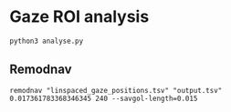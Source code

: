 # Gaze ROI analysis

```bash
python3 analyse.py
```

## Remodnav

```
remodnav "linspaced_gaze_positions.tsv" "output.tsv" 0.017361783368346345 240 --savgol-length=0.015
```
